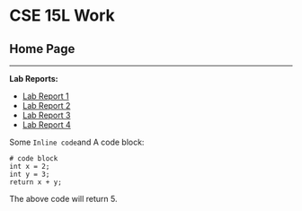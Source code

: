 # CSE 15L Work
## Home Page
---
**Lab Reports:**
* [Lab Report 1](https://achuthkrishna.github.io/cse15l-lab-reports/lab-report-1-week-2.html)
* [Lab Report 2](https://achuthkrishna.github.io/cse15l-lab-reports/lab-report-2-week-4.html)
* [Lab Report 3](https://achuthkrishna.github.io/cse15l-lab-reports/lab-report-3-week-6.html)
* [Lab Report 4](https://achuthkrishna.github.io/cse15l-lab-reports/lab-report-4-week-8.html)

Some `Inline code`and
A code block:
```
# code block
int x = 2;
int y = 3;
return x + y;
```
The above code will return 5.
